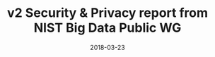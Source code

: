 ---
categories: related-group
presenter: Mark Underwood
slides: https://www.slideshare.net/knowlengr/nist-big-data-public-wg-security-and-privacy-v2
notes: https://docs.google.com/document/d/1H3VOI9-GqRAj_tdPL9sECF1c8t4x_sF1G08PqLzlUWM/edit#heading=h.g2ssty7nv4sz
transcript: https://github.com/cn-security/safe/blob/ab2f9497984498d0b8656d2b0d8939535da257a1/transcripts/2018-03-23-nist-big-data-wg.txt
date: "2018-03-23"
title: v2 Security & Privacy report from NIST Big Data Public WG
description: SAFE WG member, Mark Underwood, who also co-chairs Security & Privacy sub-group of the NIST Big Data Public WG presents their security and privacy framework
---